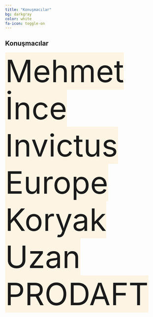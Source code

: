 ```yaml
---
title: "Konuşmacılar"
bg: darkgray
color: white
fa-icon: toggle-on
---
```


## Konuşmacılar

<span class="fa-stack subtlecircle" style="font-size:100px; background:rgba(255,166,0,0.1)">
  <i class="fa fa-circle fa-stack-2x text-white"></i>
  <i class="fa fa-user fa-stack-1x text-orange"></i>
  Mehmet İnce
  Invictus Europe
</span>

<span class="fa-stack subtlecircle" style="font-size:100px; background:rgba(255,166,0,0.1)">
  <i class="fa fa-circle fa-stack-2x text-white"></i>
  <i class="fa fa-user fa-stack-1x text-orange"></i>
  Koryak Uzan   
  PRODAFT
</span>

